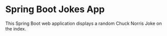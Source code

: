 # Spring Boot Jokes App
This Spring Boot web application displays a random Chuck Norris Joke on the index.

